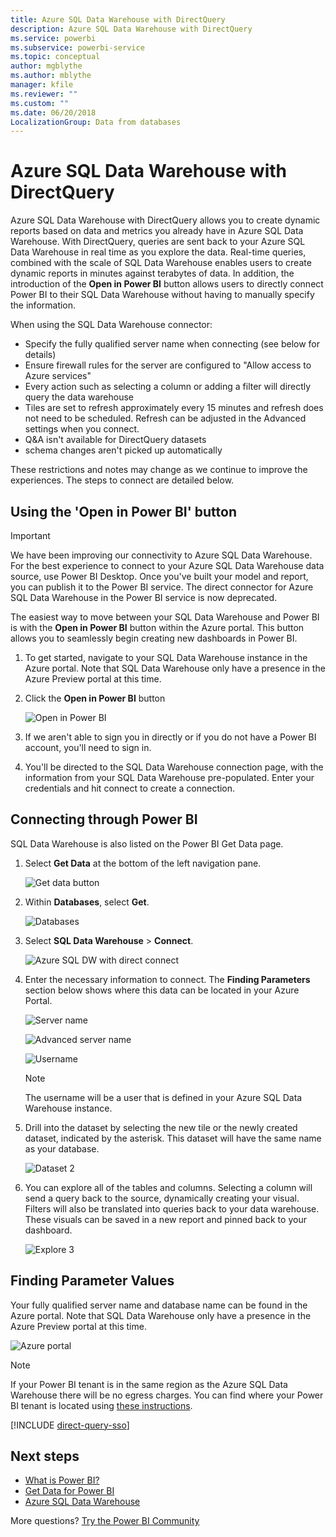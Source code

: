 ```yaml
---
title: Azure SQL Data Warehouse with DirectQuery
description: Azure SQL Data Warehouse with DirectQuery
ms.service: powerbi
ms.subservice: powerbi-service
ms.topic: conceptual
author: mgblythe
ms.author: mblythe
manager: kfile
ms.reviewer: ""
ms.custom: ""
ms.date: 06/20/2018
LocalizationGroup: Data from databases
---
```


# Azure SQL Data Warehouse with DirectQuery

Azure SQL Data Warehouse with DirectQuery allows you to create dynamic reports based on data and metrics you already have in Azure SQL Data Warehouse. With DirectQuery, queries are sent back to your Azure SQL Data Warehouse in real time as you explore the data. Real-time queries, combined with the scale of SQL Data Warehouse enables users to create dynamic reports in minutes against terabytes of data. In addition, the introduction of the **Open in Power BI** button allows users to directly connect Power BI to their SQL Data Warehouse without having to manually specify the information.

When using the SQL Data Warehouse connector:

* Specify the fully qualified server name when connecting (see below for details)
* Ensure firewall rules for the server are configured to "Allow access to Azure services"
* Every action such as selecting a column or adding a filter will directly query the data warehouse
* Tiles are set to refresh approximately every 15 minutes and refresh does not need to be scheduled.  Refresh can be adjusted in the Advanced settings when you connect.
* Q&A isn't available for DirectQuery datasets
* schema changes aren't picked up automatically

These restrictions and notes may change as we continue to improve the experiences. The steps to connect are detailed below.

## Using the 'Open in Power BI' button

> [!Important]
> We have been improving our connectivity to Azure SQL Data Warehouse.  For the best experience to connect to your Azure SQL Data Warehouse data source, use Power BI Desktop.  Once you've built your model and report, you can publish it to the Power BI service.  The direct connector for Azure SQL Data Warehouse in the Power BI service is now deprecated.

The easiest way to move between your SQL Data Warehouse and Power BI is with the **Open in Power BI** button within the Azure portal. This button allows you to seamlessly begin creating new dashboards in Power BI.

1. To get started, navigate to your SQL Data Warehouse instance in the Azure portal. Note that SQL Data Warehouse only have a presence in the Azure Preview portal at this time.

2. Click the **Open in Power BI** button

    ![Open in Power BI](media/service-azure-sql-data-warehouse-with-direct-connect/openinpowerbi.png)

3. If we aren't able to sign you in directly or if you do not have a Power BI account, you'll need to sign in.

4. You'll be directed to the SQL Data Warehouse connection page, with the information from your SQL Data Warehouse pre-populated. Enter your credentials and hit connect to create a connection.

## Connecting through Power BI

SQL Data Warehouse is also listed on the Power BI Get Data page. 

1. Select **Get Data** at the bottom of the left navigation pane.  

    ![Get data button](media/service-azure-sql-data-warehouse-with-direct-connect/getdatabutton.png)

2. Within **Databases**, select **Get**.

    ![Databases](media/service-azure-sql-data-warehouse-with-direct-connect/databases.png)

3. Select **SQL Data Warehouse** \> **Connect**.

    ![Azure SQL DW with direct connect](media/service-azure-sql-data-warehouse-with-direct-connect/azuresqldatawarehouseconnect.png)

4. Enter the necessary information to connect. The **Finding Parameters** section below shows where this data can be located in your Azure Portal.

    ![Server name](media/service-azure-sql-data-warehouse-with-direct-connect/servername.png)

    ![Advanced server name](media/service-azure-sql-data-warehouse-with-direct-connect/servernamewithadvanced.png)

    ![Username](media/service-azure-sql-data-warehouse-with-direct-connect/username.png)

   > [!NOTE]
   > The username will be a user that is defined in your Azure SQL Data Warehouse instance.

5. Drill into the dataset by selecting the new tile or the newly created dataset, indicated by the asterisk. This dataset will have the same name as your database.

    ![Dataset 2](media/service-azure-sql-data-warehouse-with-direct-connect/dataset2.png)

6. You can explore all of the tables and columns. Selecting a column will send a query back to the source, dynamically creating your visual. Filters will also be translated into queries back to your data warehouse. These visuals can be saved in a new report and pinned back to your dashboard.

    ![Explore 3](media/service-azure-sql-data-warehouse-with-direct-connect/explore3.png)

## Finding Parameter Values

Your fully qualified server name and database name can be found in the Azure portal. Note that SQL Data Warehouse only have a presence in the Azure Preview portal at this time.

![Azure portal](media/service-azure-sql-data-warehouse-with-direct-connect/azureportal.png)

> [!NOTE]
> If your Power BI tenant is in the same region as the Azure SQL Data Warehouse there will be no egress charges. You can find where your Power BI tenant is located using [these instructions](https://docs.microsoft.com/power-bi/service-admin-where-is-my-tenant-located).

[!INCLUDE [direct-query-sso](includes/direct-query-sso.md)]

## Next steps

* [What is Power BI?](power-bi-overview.md)  
* [Get Data for Power BI](service-get-data.md)  
* [Azure SQL Data Warehouse](/azure/sql-data-warehouse/sql-data-warehouse-overview-what-is/)

More questions? [Try the Power BI Community](http://community.powerbi.com/)
